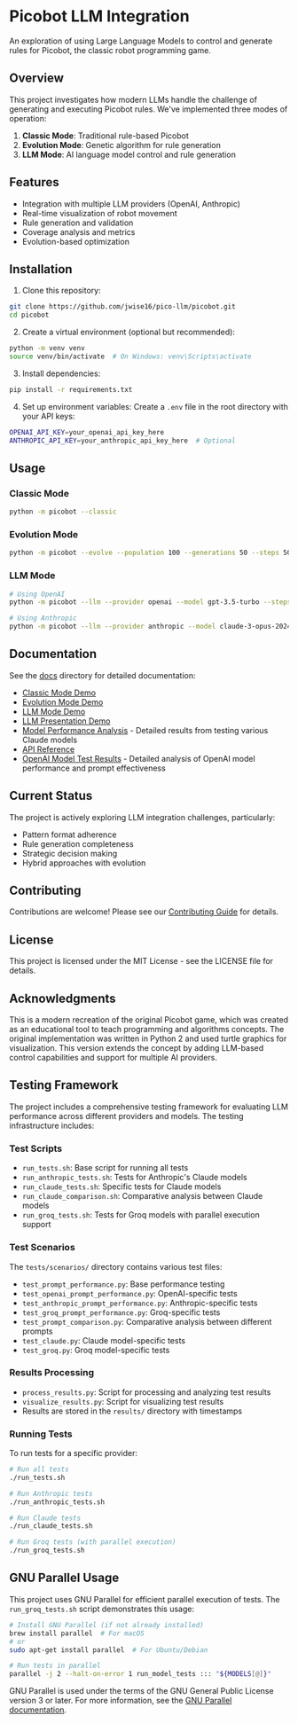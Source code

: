 # Picobot LLM Integration

An exploration of using Large Language Models to control and generate rules for Picobot, the classic robot programming game.

## Overview

This project investigates how modern LLMs handle the challenge of generating and executing Picobot rules. We've implemented three modes of operation:

1. **Classic Mode**: Traditional rule-based Picobot
2. **Evolution Mode**: Genetic algorithm for rule generation
3. **LLM Mode**: AI language model control and rule generation

## Features

- Integration with multiple LLM providers (OpenAI, Anthropic)
- Real-time visualization of robot movement
- Rule generation and validation
- Coverage analysis and metrics
- Evolution-based optimization

## Installation

1. Clone this repository:
```bash
git clone https://github.com/jwise16/pico-llm/picobot.git
cd picobot
```

2. Create a virtual environment (optional but recommended):
```bash
python -m venv venv
source venv/bin/activate  # On Windows: venv\Scripts\activate
```

3. Install dependencies:
```bash
pip install -r requirements.txt
```

4. Set up environment variables:
Create a `.env` file in the root directory with your API keys:
```bash
OPENAI_API_KEY=your_openai_api_key_here
ANTHROPIC_API_KEY=your_anthropic_api_key_here  # Optional
```

## Usage

### Classic Mode
```bash
python -m picobot --classic
```

### Evolution Mode
```bash
python -m picobot --evolve --population 100 --generations 50 --steps 500
```

### LLM Mode
```bash
# Using OpenAI
python -m picobot --llm --provider openai --model gpt-3.5-turbo --steps 100

# Using Anthropic
python -m picobot --llm --provider anthropic --model claude-3-opus-20240229 --steps 100
```

## Documentation

See the [docs](docs/) directory for detailed documentation:
- [Classic Mode Demo](docs/classic_mode_demo.md)
- [Evolution Mode Demo](docs/evolution_mode_demo.md)
- [LLM Mode Demo](docs/llm_mode_demo.md)
- [LLM Presentation Demo](docs/llm_presentation_demo.md)
- [Model Performance Analysis](docs/model_performance.md) - Detailed results from testing various Claude models
- [API Reference](docs/api.md)
- [OpenAI Model Test Results](docs/openai_test_results.md) - Detailed analysis of OpenAI model performance and prompt effectiveness

## Current Status

The project is actively exploring LLM integration challenges, particularly:
- Pattern format adherence
- Rule generation completeness
- Strategic decision making
- Hybrid approaches with evolution

## Contributing

Contributions are welcome! Please see our [Contributing Guide](CONTRIBUTING.md) for details.

## License

This project is licensed under the MIT License - see the LICENSE file for details.

## Acknowledgments

This is a modern recreation of the original Picobot game, which was created as an educational tool to teach programming and algorithms concepts. The original implementation was written in Python 2 and used turtle graphics for visualization. This version extends the concept by adding LLM-based control capabilities and support for multiple AI providers.

## Testing Framework

The project includes a comprehensive testing framework for evaluating LLM performance across different providers and models. The testing infrastructure includes:

### Test Scripts

- `run_tests.sh`: Base script for running all tests
- `run_anthropic_tests.sh`: Tests for Anthropic's Claude models
- `run_claude_tests.sh`: Specific tests for Claude models
- `run_claude_comparison.sh`: Comparative analysis between Claude models
- `run_groq_tests.sh`: Tests for Groq models with parallel execution support

### Test Scenarios

The `tests/scenarios/` directory contains various test files:
- `test_prompt_performance.py`: Base performance testing
- `test_openai_prompt_performance.py`: OpenAI-specific tests
- `test_anthropic_prompt_performance.py`: Anthropic-specific tests
- `test_groq_prompt_performance.py`: Groq-specific tests
- `test_prompt_comparison.py`: Comparative analysis between different prompts
- `test_claude.py`: Claude model-specific tests
- `test_groq.py`: Groq model-specific tests

### Results Processing

- `process_results.py`: Script for processing and analyzing test results
- `visualize_results.py`: Script for visualizing test results
- Results are stored in the `results/` directory with timestamps

### Running Tests

To run tests for a specific provider:

```bash
# Run all tests
./run_tests.sh

# Run Anthropic tests
./run_anthropic_tests.sh

# Run Claude tests
./run_claude_tests.sh

# Run Groq tests (with parallel execution)
./run_groq_tests.sh
```

## GNU Parallel Usage

This project uses GNU Parallel for efficient parallel execution of tests. The `run_groq_tests.sh` script demonstrates this usage:

```bash
# Install GNU Parallel (if not already installed)
brew install parallel  # For macOS
# or
sudo apt-get install parallel  # For Ubuntu/Debian

# Run tests in parallel
parallel -j 2 --halt-on-error 1 run_model_tests ::: "${MODELS[@]}"
```

GNU Parallel is used under the terms of the GNU General Public License version 3 or later. For more information, see the [GNU Parallel documentation](https://www.gnu.org/software/parallel/). 